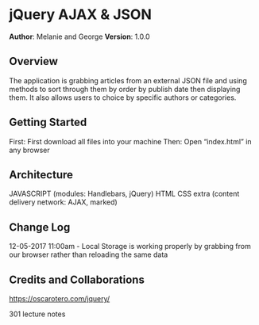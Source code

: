 # jQuery AJAX & JSON

**Author**: Melanie and George
**Version**: 1.0.0

## Overview
<!-- Provide a high level overview of what this application is and why you are building it, beyond the fact that it’s an assignment for a Code Fellows 301 class. -->
The application is grabbing articles from an external JSON file and using methods to sort through them by order by publish date then displaying them. It also allows
users to choice by specific authors or categories.

## Getting Started
<!-- What are the steps that a user must take in order to build this app on their own machine and get it running? -->
First: First download all files into your machine
Then: Open “index.html” in any browser

## Architecture
<!-- Provide a detailed description of the application design. What technologies (languages, libraries, etc) you’re using, and any other relevant design information. -->
JAVASCRIPT (modules: Handlebars, jQuery)
HTML
CSS
extra (content delivery network: AJAX, marked)

## Change Log
<!-- Use this are to document the iterative changes made to your application as each feature is successfully implemented. Use time stamps. Here’s an examples:-->

12-05-2017 11:00am - Local Storage is working properly by grabbing from our browser rather than reloading the same data

## Credits and Collaborations

https://oscarotero.com/jquery/

301 lecture notes
